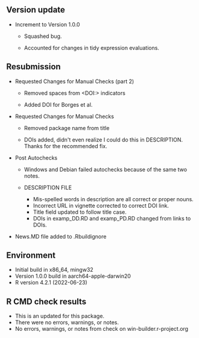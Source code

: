 ## Version update

-   Increment to Version 1.0.0
    
    -   Squashed bug.
    
    -   Accounted for changes in tidy expression evaluations.

## Resubmission

-   Requested Changes for Manual Checks (part 2)

    -   Removed spaces from \<DOI:\> indicators

    -   Added DOI for Borges et al.

-   Requested Changes for Manual Checks

    -   Removed package name from title

    -   DOIs added, didn't even realize I could do this in DESCRIPTION. Thanks for the recommended fix.

-   Post Autochecks

    -   Windows and Debian failed autochecks because of the same two notes.

    -   DESCRIPTION FILE

        -   Mis-spelled words in description are all correct or proper nouns.
        -   Incorrect URL in vignette corrected to correct DOI link.
        -   Title field updated to follow title case.
        -   DOIs in examp_DD.RD and examp_PD.RD changed from links to DOIs.

-   News.MD file added to .Rbuildignore

## Environment

-   Initial build in x86_64, mingw32
-   Version 1.0.0 build in aarch64-apple-darwin20
-   R version 4.2.1 (2022-06-23)

## R CMD check results

-   This is an updated for this package.
-   There were no errors, warnings, or notes.
-   No errors, warnings, or notes from check on win-builder.r-project.org
